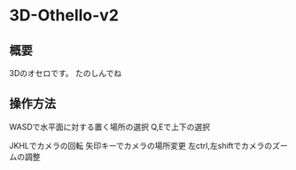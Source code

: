 # 3D-Othello-v2

## 概要
3Dのオセロです。
たのしんでね

## 操作方法
WASDで水平面に対する置く場所の選択
Q,Eで上下の選択

JKHLでカメラの回転
矢印キーでカメラの場所変更
左ctrl,左shiftでカメラのズームの調整
